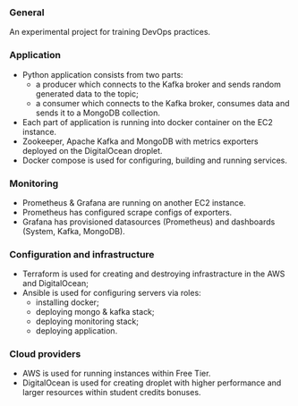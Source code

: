 
### General
An experimental project for training DevOps practices.

### Application
- Python application consists from two parts:
    - a producer which connects to the Kafka broker and sends random generated data to the topic;
    - a consumer which connects to the Kafka broker, consumes data and sends it to a MongoDB collection.
- Each part of application is running into docker container on the EC2 instance.
- Zookeeper, Apache Kafka and MongoDB with metrics exporters deployed on the DigitalOcean droplet.
- Docker compose is used for configuring, building and running services. 

### Monitoring

- Prometheus & Grafana are running on another EC2 instance.
- Prometheus has configured scrape configs of exporters.
- Grafana has provisioned datasources (Prometheus) and dashboards (System, Kafka, MongoDB).

### Configuration and infrastructure
- Terraform is used for creating and destroying infrastracture in the AWS and DigitalOcean;
- Ansible is used for configuring servers via roles:
    - installing docker;
    - deploying mongo & kafka stack;
    - deploying monitoring stack;
    - deploying application.

### Cloud providers
- AWS is used for running instances within Free Tier.
- DigitalOcean is used for creating droplet with higher performance and larger resources within student credits bonuses.
 